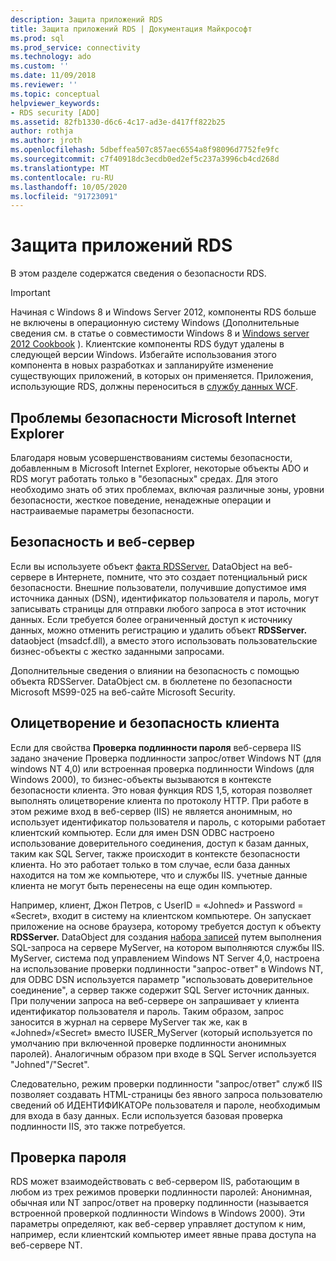 ```yaml
---
description: Защита приложений RDS
title: Защита приложений RDS | Документация Майкрософт
ms.prod: sql
ms.prod_service: connectivity
ms.technology: ado
ms.custom: ''
ms.date: 11/09/2018
ms.reviewer: ''
ms.topic: conceptual
helpviewer_keywords:
- RDS security [ADO]
ms.assetid: 82fb1330-d6c6-4c17-ad3e-d417ff822b25
author: rothja
ms.author: jroth
ms.openlocfilehash: 5dbeffea507c857aec6554a8f98096d7752fe9fc
ms.sourcegitcommit: c7f40918dc3ecdb0ed2ef5c237a3996cb4cd268d
ms.translationtype: MT
ms.contentlocale: ru-RU
ms.lasthandoff: 10/05/2020
ms.locfileid: "91723091"
---
```

# <a name="securing-rds-applications"></a>Защита приложений RDS
В этом разделе содержатся сведения о безопасности RDS.  
  
> [!IMPORTANT]
>  Начиная с Windows 8 и Windows Server 2012, компоненты RDS больше не включены в операционную систему Windows (Дополнительные сведения см. в статье о совместимости Windows 8 и [Windows server 2012 Cookbook](https://www.microsoft.com/download/details.aspx?id=27416) ). Клиентские компоненты RDS будут удалены в следующей версии Windows. Избегайте использования этого компонента в новых разработках и запланируйте изменение существующих приложений, в которых он применяется. Приложения, использующие RDS, должны переноситься в [службу данных WCF](/dotnet/framework/wcf/).  
  
## <a name="microsoft-internet-explorer-security-issues"></a>Проблемы безопасности Microsoft Internet Explorer  
 Благодаря новым усовершенствованиям системы безопасности, добавленным в Microsoft Internet Explorer, некоторые объекты ADO и RDS могут работать только в "безопасных" средах. Для этого необходимо знать об этих проблемах, включая различные зоны, уровни безопасности, жесткое поведение, ненадежные операции и настраиваемые параметры безопасности.  
  
## <a name="security-and-your-web-server"></a>Безопасность и веб-сервер  
 Если вы используете объект [факта RDSServer.](../../reference/rds-api/datafactory-object-rdsserver.md) DataObject на веб-сервере в Интернете, помните, что это создает потенциальный риск безопасности. Внешние пользователи, получившие допустимое имя источника данных (DSN), идентификатор пользователя и пароль, могут записывать страницы для отправки любого запроса в этот источник данных. Если требуется более ограниченный доступ к источнику данных, можно отменить регистрацию и удалить объект **RDSServer.** dataobject (msadcf.dll), а вместо этого использовать пользовательские бизнес-объекты с жестко заданными запросами.  
  
 Дополнительные сведения о влиянии на безопасность с помощью объекта RDSServer. DataObject см. в бюллетене по безопасности Microsoft MS99-025 на веб-сайте Microsoft Security.  
  
## <a name="client-impersonation-and-security"></a>Олицетворение и безопасность клиента  
 Если для свойства **Проверка подлинности пароля** веб-сервера IIS задано значение Проверка подлинности запрос/ответ Windows NT (для windows NT 4,0) или встроенная проверка подлинности Windows (для Windows 2000), то бизнес-объекты вызываются в контексте безопасности клиента. Это новая функция RDS 1,5, которая позволяет выполнять олицетворение клиента по протоколу HTTP. При работе в этом режиме вход в веб-сервер (IIS) не является анонимным, но использует идентификатор пользователя и пароль, с которыми работает клиентский компьютер. Если для имен DSN ODBC настроено использование доверительного соединения, доступ к базам данных, таким как SQL Server, также происходит в контексте безопасности клиента. Но это работает только в том случае, если база данных находится на том же компьютере, что и службы IIS. учетные данные клиента не могут быть перенесены на еще один компьютер.  
  
 Например, клиент, Джон Петров, с UserID = «Johned» и Password = «Secret», входит в систему на клиентском компьютере. Он запускает приложение на основе браузера, которому требуется доступ к объекту **RDSServer.** DataObject для создания [набора записей](../../reference/ado-api/recordset-object-ado.md) путем выполнения SQL-запроса на сервере MyServer, на котором выполняются службы IIS. MyServer, система под управлением Windows NT Server 4,0, настроена на использование проверки подлинности "запрос-ответ" в Windows NT, для ODBC DSN используется параметр "использовать доверительное соединение", а сервер также содержит SQL Server источник данных. При получении запроса на веб-сервере он запрашивает у клиента идентификатор пользователя и пароль. Таким образом, запрос заносится в журнал на сервере MyServer так же, как в «Johned»/«Secret» вместо IUSER_MyServer (который используется по умолчанию при включенной проверке подлинности анонимных паролей). Аналогичным образом при входе в SQL Server используется "Johned"/"Secret".  
  
 Следовательно, режим проверки подлинности "запрос/ответ" служб IIS позволяет создавать HTML-страницы без явного запроса пользователю сведений об ИДЕНТИФИКАТОРе пользователя и пароле, необходимым для входа в базу данных. Если используется базовая проверка подлинности IIS, это также потребуется.  
  
## <a name="password-authentication"></a>Проверка пароля  
 RDS может взаимодействовать с веб-сервером IIS, работающим в любом из трех режимов проверки подлинности паролей: Анонимная, обычная или NT запрос/ответ на проверку подлинности (называется встроенной проверкой подлинности Windows в Windows 2000). Эти параметры определяют, как веб-сервер управляет доступом к ним, например, если клиентский компьютер имеет явные права доступа на веб-сервере NT.